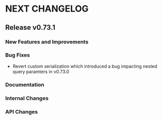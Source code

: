 # NEXT CHANGELOG

## Release v0.73.1

### New Features and Improvements

### Bug Fixes
* Revert custom serialization which introduced a bug 
  impacting nested query paramters in v0.73.0

### Documentation

### Internal Changes

### API Changes
